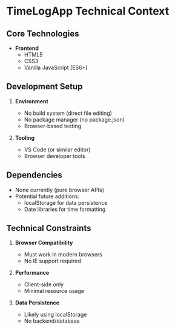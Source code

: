 # TimeLogApp Technical Context

## Core Technologies
- **Frontend**
  - HTML5
  - CSS3
  - Vanilla JavaScript (ES6+)

## Development Setup
1. **Environment**
   - No build system (direct file editing)
   - No package manager (no package.json)
   - Browser-based testing

2. **Tooling**
   - VS Code (or similar editor)
   - Browser developer tools

## Dependencies
- None currently (pure browser APIs)
- Potential future additions:
  - localStorage for data persistence
  - Date libraries for time formatting

## Technical Constraints
1. **Browser Compatibility**
   - Must work in modern browsers
   - No IE support required

2. **Performance**
   - Client-side only
   - Minimal resource usage

3. **Data Persistence**
   - Likely using localStorage
   - No backend/database
